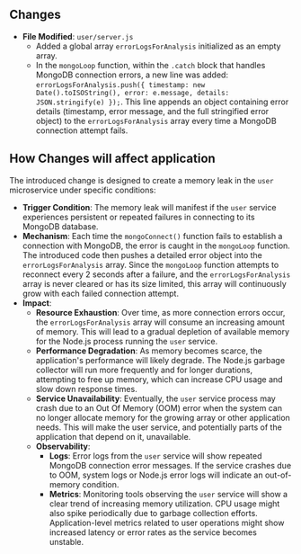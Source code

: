 ## Changes

- **File Modified**: `user/server.js`
  - Added a global array `errorLogsForAnalysis` initialized as an empty array.
  - In the `mongoLoop` function, within the `.catch` block that handles MongoDB connection errors, a new line was added: `errorLogsForAnalysis.push({ timestamp: new Date().toISOString(), error: e.message, details: JSON.stringify(e) });`. This line appends an object containing error details (timestamp, error message, and the full stringified error object) to the `errorLogsForAnalysis` array every time a MongoDB connection attempt fails.

## How Changes will affect application

The introduced change is designed to create a memory leak in the `user` microservice under specific conditions:

- **Trigger Condition**: The memory leak will manifest if the `user` service experiences persistent or repeated failures in connecting to its MongoDB database.
- **Mechanism**: Each time the `mongoConnect()` function fails to establish a connection with MongoDB, the error is caught in the `mongoLoop` function. The introduced code then pushes a detailed error object into the `errorLogsForAnalysis` array. Since the `mongoLoop` function attempts to reconnect every 2 seconds after a failure, and the `errorLogsForAnalysis` array is never cleared or has its size limited, this array will continuously grow with each failed connection attempt.
- **Impact**: 
    - **Resource Exhaustion**: Over time, as more connection errors occur, the `errorLogsForAnalysis` array will consume an increasing amount of memory. This will lead to a gradual depletion of available memory for the Node.js process running the `user` service.
    - **Performance Degradation**: As memory becomes scarce, the application's performance will likely degrade. The Node.js garbage collector will run more frequently and for longer durations, attempting to free up memory, which can increase CPU usage and slow down response times.
    - **Service Unavailability**: Eventually, the `user` service process may crash due to an Out Of Memory (OOM) error when the system can no longer allocate memory for the growing array or other application needs. This will make the user service, and potentially parts of the application that depend on it, unavailable.
    - **Observability**: 
        - **Logs**: Error logs from the `user` service will show repeated MongoDB connection error messages. If the service crashes due to OOM, system logs or Node.js error logs will indicate an out-of-memory condition.
        - **Metrics**: Monitoring tools observing the `user` service will show a clear trend of increasing memory utilization. CPU usage might also spike periodically due to garbage collection efforts. Application-level metrics related to user operations might show increased latency or error rates as the service becomes unstable.